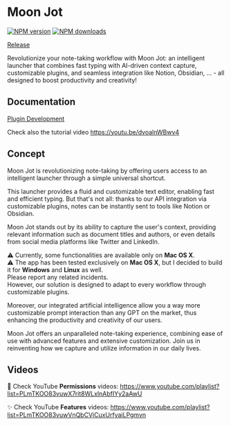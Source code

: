 # Moon Jot

<span class="badge-npmversion"><a href="https://npmjs.org/package/@moonjot/moon" title="View this project on NPM"><img src="https://img.shields.io/npm/v/@moonjot/moon.svg" alt="NPM version" /></a></span>
<span class="badge-npmdownloads"><a href="https://npmjs.org/package/@moonjot/moon" title="View this project on NPM"><img src="https://img.shields.io/npm/dm/@moonjot/moon.svg" alt="NPM downloads" /></a></span>

[Release](https://github.com/castroCrea/moon/releases)

Revolutionize your note-taking workflow with Moon Jot: an intelligent launcher that combines fast typing with AI-driven context capture, customizable plugins, and seamless integration like Notion, Obsidian, ... - all designed to boost productivity and creativity!

## Documentation

[Plugin Development](./doc/Plugin_Development.md)

Check also the tutorial video https://youtu.be/dvoalnWBwv4

## Concept 

Moon Jot is revolutionizing note-taking by offering users access to an intelligent launcher through a simple universal shortcut. 

This launcher provides a fluid and customizable text editor, enabling fast and efficient typing. But that's not all: thanks to our API integration via customizable plugins, notes can be instantly sent to tools like Notion or Obsidian. 

Moon Jot stands out by its ability to capture the user's context, providing relevant information such as document titles and authors, or even details from social media platforms like Twitter and LinkedIn. 

⚠️ Currently, some functionalities are available only on **Mac OS X**.<br>
⚠️ The app has been tested exclusively on **Mac OS X**, but I decided to build it for **Windows** and **Linux** as well. <br>
 Please report any related incidents.<br>
However, our solution is designed to adapt to every workflow through customizable plugins.

Moreover, our integrated artificial intelligence allow you a way more customizable prompt interaction than any GPT on the market, thus enhancing the productivity and creativity of our users. 

Moon Jot offers an unparalleled note-taking experience, combining ease of use with advanced features and extensive customization. Join us in reinventing how we capture and utilize information in our daily lives.

## Videos

🙋 Check YouTube **Permissions** videos: https://www.youtube.com/playlist?list=PLmTKOO83vuwX7rit8WLxlnAbfIYy2aAwU

✨ Check YouTube **Features** videos: https://www.youtube.com/playlist?list=PLmTKOO83vuwVnQbCVjCuxUrfyaiLPgmvn